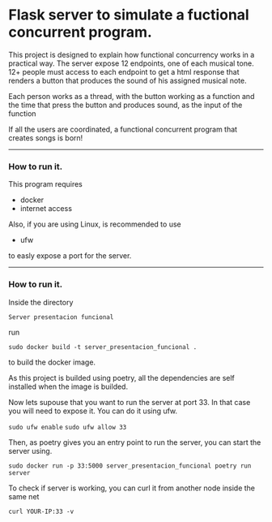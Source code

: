 #  Flask server to simulate a fuctional concurrent program.

This project is designed to explain how functional concurrency works in a practical way. 
The server expose 12 endpoints, one of each musical tone. 12+ people must access to each endpoint to get a html response that renders a button that produces the sound of his assigned musical note.

Each person works as a thread, with the button working as a function and the time that press the button and produces sound, as the input of the function

If all the users are coordinated, a functional concurrent program that creates songs is born!

----------------------

### How to run it.

This program requires

  * docker
  * internet access

Also, if you are using Linux, is recommended to use 

  * ufw

to easly expose a port for the server.

----------------------

### How to run it.

Inside the directory

`Server presentacion funcional`

run

`sudo docker build -t server_presentacion_funcional .`

to build the docker image.

As this project is builded using poetry, all the dependencies are self installed when the image is builded.

Now lets supouse that you want to run the server at port 33. In that case you will need to expose it. You can do it using ufw.

`sudo ufw enable`
`sudo ufw allow 33`

Then, as poetry gives you an entry point to run the server, you can start the server using.

`sudo docker run -p 33:5000 server_presentacion_funcional poetry run server`

To check if server is working, you can curl it from another node inside the same net

`curl YOUR-IP:33 -v`

